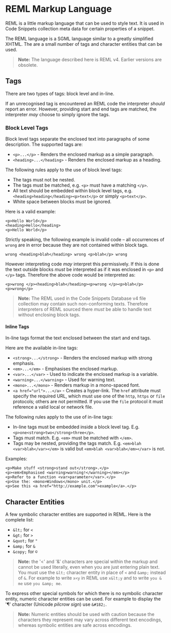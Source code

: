 # REML Markup Language

REML is a little markup language that can be used to style text. It is used in Code Snippets collection meta data for certain properties of a snippet.

The REML language is a SGML language similar to a greatly simplified XHTML. The are a small number of tags and character entities that can be used.

> **Note:** The language described here is REML v4. Earlier versions are obsolete.

## Tags

There are two types of tags: block level and in-line.

If an unrecognised tag is encountered an REML code the interpreter *should* report an error. However, providing start and end tags are matched, the interpreter *may* choose to simply ignore the tags.

### Block Level Tags

Block level tags separate the enclosed text into paragraphs of some description. The supported tags are:

* `<p>...</p>` - Renders the enclosed markup as a simple paragraph.
* `<heading>...</heading>` - Renders the enclosed markup as a heading.

The following rules apply to the use of block level tags:

* The tags must not be nested.
* The tags must be matched, e.g. `<p>` must have a matching `</p>`.
* All text should be embedded within block level tags, e.g. `<heading>heading</heading><p>text</p>` or simply `<p>text</p>`.
* White space between blocks must be ignored.

Here is a valid example:

```
<p>Hello World</p>
<heading>Hello</heading>
<p>Hello World</p>
```



Strictly speaking, the following example is invalid code – all occurrences of `wrong` are in error because they are not contained within block tags.

```
wrong <heading>blah</heading> wrong <p>blah</p> wrong
```

However interpreting code *may* interpret this permissively. If this is done the text outside blocks *must* be interpreted as if it was enclosed in `<p>` and `</p>` tags. Therefore the above code would be interpreted as:

```
<p>wrong </p><heading>blah</heading><p>wrong </p><p>blah</p><p>wrong</p>
```

> **Note:** The REML used in the Code Snippets Database v4 file collection may contain such non-conforming texts. Therefore interpreters of REML sourced there *must* be able to handle text without enclosing block tags. 

#### Inline Tags

In-line tags format the text enclosed between the start and end tags.

Here are the available in-line tags:

* `<strong>...</strong>` -  Renders the enclosed markup with strong emphasis.
* `<em>...</em>` - Emphasises the enclosed markup.
* `<var>...</var>` - Used to indicate the enclosed markup is a variable.
* `<warning>...</warning>` - Used for warning text.
* `<mono>...</mono>` - Renders markup in a mono-spaced font.
* `<a href="url">...</a>` - Creates a hyper-link. The `href` attribute must specify the required URL, which must use one of the `http`, `https` or `file` protocols; others are not permitted. If you use the `file` protocol it must reference a valid local or network file.

The following rules apply to the use of in-line tags:

* In-line tags must be embedded inside a block level tag. E.g. `<p>one<strong>two</strong>three</p>`.
* Tags must match. E.g. `<em>` must be matched with `</em>`.
* Tags may be nested, providing the tags match. E.g. `<em>blah <var>blah</var></em>` is valid but `<em>blah <var>blah</em></var>` is not.

Examples:

```
<p>Make stuff <strong>stand out</strong>.</p>
<p><em>Emphasised <warning>warning!</warning></em></p>
<p>Refer to a function <var>parameter</var>.</p>
<p>Use the: <mono>Windows</mono> unit.</p>
<p>See this <a href="http://example.com">example</a>.</p>
```

## Character Entities

A few symbolic character entities are supported in REML. Here is the complete list:

* `&lt;` for `<`
* `&gt;` for `>`
* `&quot;` for `"`
* `&amp;` for `&`
* `&copy;` for `©`

> **Note:** the '&lt;' and '&' characters are special within the markup and cannot be used literally, even when you are just entering plain text. You must use the `&lt;` character entity in place of `<` and `&amp;` instead of `&`. For example to write `x<y` in REML use `x&lt;y` and to write `you & me` use `you &amp; me`.

To express other special symbols for which there is no symbolic character entity, numeric character entities can be used. For example to display the '¶' character (Unicode *pilcrow sign*) use `&#182;`.

> **Note:** Numeric entities should be used with caution because the characters they represent may vary across different text encodings, whereas symbolic entities are safe across encodings.
